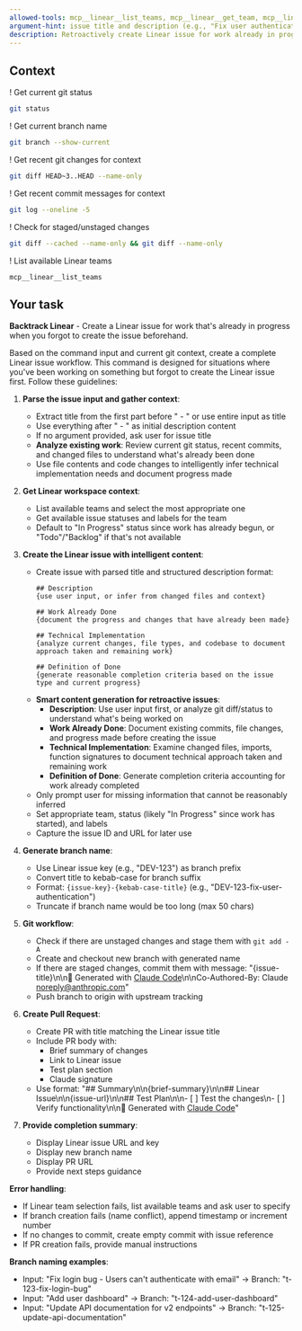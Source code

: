 ```yaml
---
allowed-tools: mcp__linear__list_teams, mcp__linear__get_team, mcp__linear__create_issue, mcp__linear__list_issue_statuses, mcp__linear__list_issue_labels, Bash(git status:*), Bash(git add:*), Bash(git commit:*), Bash(git push:*), Bash(git branch:*), Bash(git checkout:*), Bash(gh pr:*), Read, Grep
argument-hint: issue title and description (e.g., "Fix user authentication bug - Users cannot login with email")
description: Retroactively create Linear issue for work already in progress - when you forgot to create the issue beforehand
---
```


## Context

! Get current git status
```bash
git status
```

! Get current branch name
```bash
git branch --show-current
```

! Get recent git changes for context
```bash
git diff HEAD~3..HEAD --name-only
```

! Get recent commit messages for context
```bash
git log --oneline -5
```

! Check for staged/unstaged changes
```bash
git diff --cached --name-only && git diff --name-only
```

! List available Linear teams
```
mcp__linear__list_teams
```

## Your task

**Backtrack Linear** - Create a Linear issue for work that's already in progress when you forgot to create the issue beforehand.

Based on the command input and current git context, create a complete Linear issue workflow. This command is designed for situations where you've been working on something but forgot to create the Linear issue first. Follow these guidelines:

1. **Parse the issue input and gather context**:

   - Extract title from the first part before " - " or use entire input as title
   - Use everything after " - " as initial description content
   - If no argument provided, ask user for issue title
   - **Analyze existing work**: Review current git status, recent commits, and changed files to understand what's already been done
   - Use file contents and code changes to intelligently infer technical implementation needs and document progress made

2. **Get Linear workspace context**:

   - List available teams and select the most appropriate one
   - Get available issue statuses and labels for the team
   - Default to "In Progress" status since work has already begun, or "Todo"/"Backlog" if that's not available

3. **Create the Linear issue with intelligent content**:

   - Create issue with parsed title and structured description format:
     ```
     ## Description
     {use user input, or infer from changed files and context}
     
     ## Work Already Done
     {document the progress and changes that have already been made}
     
     ## Technical Implementation
     {analyze current changes, file types, and codebase to document approach taken and remaining work}
     
     ## Definition of Done
     {generate reasonable completion criteria based on the issue type and current progress}
     ```
   - **Smart content generation for retroactive issues**:
     - **Description**: Use user input first, or analyze git diff/status to understand what's being worked on
     - **Work Already Done**: Document existing commits, file changes, and progress made before creating the issue
     - **Technical Implementation**: Examine changed files, imports, function signatures to document technical approach taken and remaining work
     - **Definition of Done**: Generate completion criteria accounting for work already completed
   - Only prompt user for missing information that cannot be reasonably inferred
   - Set appropriate team, status (likely "In Progress" since work has started), and labels
   - Capture the issue ID and URL for later use

4. **Generate branch name**:

   - Use Linear issue key (e.g., "DEV-123") as branch prefix
   - Convert title to kebab-case for branch suffix
   - Format: `{issue-key}-{kebab-case-title}` (e.g., "DEV-123-fix-user-authentication")
   - Truncate if branch name would be too long (max 50 chars)

5. **Git workflow**:

   - Check if there are unstaged changes and stage them with `git add -A`
   - Create and checkout new branch with generated name
   - If there are staged changes, commit them with message: "{issue-title}\n\n🤖 Generated with [Claude Code](https://claude.ai/code)\n\nCo-Authored-By: Claude <noreply@anthropic.com>"
   - Push branch to origin with upstream tracking

6. **Create Pull Request**:

   - Create PR with title matching the Linear issue title
   - Include PR body with:
     - Brief summary of changes
     - Link to Linear issue
     - Test plan section
     - Claude signature
   - Use format: "## Summary\n\n{brief-summary}\n\n## Linear Issue\n\n{issue-url}\n\n## Test Plan\n\n- [ ] Test the changes\n- [ ] Verify functionality\n\n🤖 Generated with [Claude Code](https://claude.ai/code)"

7. **Provide completion summary**:
   - Display Linear issue URL and key
   - Display new branch name
   - Display PR URL
   - Provide next steps guidance

**Error handling**:

- If Linear team selection fails, list available teams and ask user to specify
- If branch creation fails (name conflict), append timestamp or increment number
- If no changes to commit, create empty commit with issue reference
- If PR creation fails, provide manual instructions

**Branch naming examples**:

- Input: "Fix login bug - Users can't authenticate with email" → Branch: "t-123-fix-login-bug"
- Input: "Add user dashboard" → Branch: "t-124-add-user-dashboard"
- Input: "Update API documentation for v2 endpoints" → Branch: "t-125-update-api-documentation"
